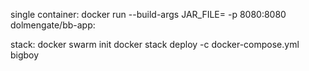 single container:
  docker run --build-args JAR_FILE=<build artifact> -p 8080:8080 dolmengate/bb-app:<build version>

stack:
  docker swarm init
  docker stack deploy -c docker-compose.yml bigboy
